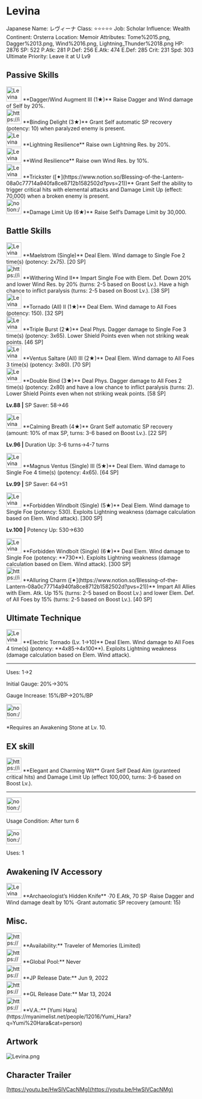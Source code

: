 # Levina

Japanese Name: レヴィーナ
Class: ⭐️⭐️⭐️⭐️⭐️
Job: Scholar
Influence: Wealth
Continent: Orsterra
Location: Memoir
Attributes: Tome%2015.png, Dagger%2013.png, Wind%2016.png, Lightning_Thunder%2018.png
HP: 2876
SP: 522
P.Atk: 281
P.Def: 256
E.Atk: 474
E.Def: 285
Crit: 231
Spd: 303
Ultimate Priority: Leave it at U Lv9

## Passive Skills

<aside>
<img src="Levina%20048247e79aa847a58d08a4109c5f0530/DaggerWind_Augment.png" alt="Levina%20048247e79aa847a58d08a4109c5f0530/DaggerWind_Augment.png" width="40px" /> **Dagger/Wind Augment III (1★)**
Raise Dagger and Wind damage of Self by 20%.

</aside>

<aside>
<img src="https://img.game8.jp/6936448/39b8fea11c6e0fc1f670bfbfb62d93f7.png/show" alt="https://img.game8.jp/6936448/39b8fea11c6e0fc1f670bfbfb62d93f7.png/show" width="40px" /> **Binding Delight (3★)**
Grant Self automatic SP recovery (potency: 10) when paralyzed enemy is present.

</aside>

<aside>
<img src="Levina%20048247e79aa847a58d08a4109c5f0530/Lightning_Resilience.png" alt="Levina%20048247e79aa847a58d08a4109c5f0530/Lightning_Resilience.png" width="40px" /> **Lightning Resilience**
Raise own Lightning Res. by 20%.

</aside>

<aside>
<img src="Levina%20048247e79aa847a58d08a4109c5f0530/Wind_Resilience.png" alt="Levina%20048247e79aa847a58d08a4109c5f0530/Wind_Resilience.png" width="40px" /> **Wind Resilience**
Raise own Wind Res. by 10%.

</aside>

<aside>
<img src="Levina%20048247e79aa847a58d08a4109c5f0530/Critical_Elemental_Damage.png" alt="Levina%20048247e79aa847a58d08a4109c5f0530/Critical_Elemental_Damage.png" width="40px" /> **Trickster ([✦](https://www.notion.so/Blessing-of-the-Lantern-08a0c77714a940fa8ce8712b1582502d?pvs=21))**
Grant Self the ability to trigger critical hits with elemental attacks and Damage Limit Up (effect: 70,000) when a broken enemy is present.

</aside>

<aside>
<img src="notion://custom_emoji/2482af5e-3bb7-4af8-a110-df4150e44521/17debbc6-5396-80a6-933a-007af3a7f551" alt="notion://custom_emoji/2482af5e-3bb7-4af8-a110-df4150e44521/17debbc6-5396-80a6-933a-007af3a7f551" width="40px" /> **Damage Limit Up (6★)**
Raise Self’s Damage Limit by 30,000.

</aside>

## Battle Skills

<aside>
<img src="Levina%20048247e79aa847a58d08a4109c5f0530/Wind.png" alt="Levina%20048247e79aa847a58d08a4109c5f0530/Wind.png" width="40px" /> **Maelstrom (Single)**
Deal Elem. Wind damage to Single Foe 2 time(s) (potency: 2x75). [20 SP]

</aside>

<aside>
<img src="https://img.game8.jp/6909196/ce50237128dbdac99dd75aad5895bba1.png/show" alt="https://img.game8.jp/6909196/ce50237128dbdac99dd75aad5895bba1.png/show" width="40px" /> **Withering Wind II**
Impart Single Foe with Elem. Def. Down 20% and lower Wind Res. by 20% (turns: 2-5 based on Boost Lv.). Have a high chance to inflict paralysis (turns: 2-5 based on Boost Lv.). [38 SP]

</aside>

<aside>
<img src="Levina%20048247e79aa847a58d08a4109c5f0530/Wind%201.png" alt="Levina%20048247e79aa847a58d08a4109c5f0530/Wind%201.png" width="40px" /> **Tornado (All) II (1★)**
Deal Elem. Wind damage to All Foes (potency: 150). [32 SP]

</aside>

<aside>
<img src="Levina%20048247e79aa847a58d08a4109c5f0530/Dagger.png" alt="Levina%20048247e79aa847a58d08a4109c5f0530/Dagger.png" width="40px" /> **Triple Burst (2★)**
Deal Phys. Dagger damage to Single Foe 3 time(s) (potency: 3x65). Lower Shield Points even when not striking weak points. [46 SP]

</aside>

<aside>
<img src="Levina%20048247e79aa847a58d08a4109c5f0530/Wind%202.png" alt="Levina%20048247e79aa847a58d08a4109c5f0530/Wind%202.png" width="40px" /> **Ventus Saltare (All) III (2★)**
Deal Elem. Wind damage to All Foes 3 time(s) (potency: 3x80). [70 SP]

</aside>

<aside>
<img src="Levina%20048247e79aa847a58d08a4109c5f0530/Dagger%201.png" alt="Levina%20048247e79aa847a58d08a4109c5f0530/Dagger%201.png" width="40px" /> **Double Bind (3★)**
Deal Phys. Dagger damage to All Foes 2 time(s) (potency: 2x80) and have a low chance to inflict paralysis (turns: 2). Lower Shield Points even when not striking weak points. [58 SP]

**Lv.88 |** SP Saver: 58→46

</aside>

<aside>
<img src="Levina%20048247e79aa847a58d08a4109c5f0530/SP_Regen.png" alt="Levina%20048247e79aa847a58d08a4109c5f0530/SP_Regen.png" width="40px" /> **Calming Breath (4★)**
Grant Self automatic SP recovery (amount: 10% of max SP, turns: 3-6 based on Boost Lv.). [22 SP]

**Lv.96 |** Duration Up: 3-6 turns→4-7 turns

</aside>

<aside>
<img src="Levina%20048247e79aa847a58d08a4109c5f0530/Wind%203.png" alt="Levina%20048247e79aa847a58d08a4109c5f0530/Wind%203.png" width="40px" /> **Magnus Ventus (Single) III (5★)**
Deal Elem. Wind damage to Single Foe 4 time(s) (potency: 4x65). [64 SP]

**Lv.99 |** SP Saver: 64→51

</aside>

<aside>
<img src="Levina%20048247e79aa847a58d08a4109c5f0530/Wind%204.png" alt="Levina%20048247e79aa847a58d08a4109c5f0530/Wind%204.png" width="40px" /> **Forbidden Windbolt (Single) (5★)**
Deal Elem. Wind damage to Single Foe (potency: 530). Exploits Lightning weakness (damage calculation based on Elem. Wind attack). [300 SP]

**Lv.100 |** Potency Up: 530→630

<aside>
<img src="Levina%20048247e79aa847a58d08a4109c5f0530/Wind%204.png" alt="Levina%20048247e79aa847a58d08a4109c5f0530/Wind%204.png" width="40px" /> **Forbidden Windbolt (Single) (6★)**
Deal Elem. Wind damage to Single Foe (potency: **730**). Exploits Lightning weakness (damage calculation based on Elem. Wind attack). [300 SP]

</aside>

</aside>

<aside>
<img src="https://img.game8.jp/6909195/fb1af3b553f4112d4403e0f7452fd2a2.png/show" alt="https://img.game8.jp/6909195/fb1af3b553f4112d4403e0f7452fd2a2.png/show" width="40px" /> **Alluring Charm ([✦](https://www.notion.so/Blessing-of-the-Lantern-08a0c77714a940fa8ce8712b1582502d?pvs=21))**
Impart All Allies with Elem. Atk. Up 15% (turns: 2-5 based on Boost Lv.) and lower Elem. Def. of All Foes by 15% (turns: 2-5 based on Boost Lv.). [40 SP]

</aside>

## Ultimate Technique

<aside>
<img src="Levina%20048247e79aa847a58d08a4109c5f0530/Wind%205.png" alt="Levina%20048247e79aa847a58d08a4109c5f0530/Wind%205.png" width="40px" /> **Electric Tornado (Lv. 1→10)**
Deal Elem. Wind damage to All Foes 4 time(s) (potency: **4x85→4x100**). Exploits Lightning weakness (damage calculation based on Elem. Wind attack).

---

Uses:
1→2

Initial Gauge:
20%→30%

Gauge Increase:
15%/BP→20%/BP

<aside>
<img src="notion://custom_emoji/2482af5e-3bb7-4af8-a110-df4150e44521/182ebbc6-5396-80af-9978-007ac248795b" alt="notion://custom_emoji/2482af5e-3bb7-4af8-a110-df4150e44521/182ebbc6-5396-80af-9978-007ac248795b" width="40px" />

*Requires an Awakening Stone at Lv. 10.

</aside>

</aside>

## EX skill

<aside>
<img src="https://img.game8.jp/6909195/fb1af3b553f4112d4403e0f7452fd2a2.png/show" alt="https://img.game8.jp/6909195/fb1af3b553f4112d4403e0f7452fd2a2.png/show" width="40px" /> **Elegant and Charming Wit**
Grant Self Dead Aim (guranteed critical hits) and Damage Limit Up (effect 100,000, turns: 3-6 based on Boost Lv.).

---

<aside>
<img src="notion://custom_emoji/2482af5e-3bb7-4af8-a110-df4150e44521/137ebbc6-5396-802c-b9bc-007a54884b6f" alt="notion://custom_emoji/2482af5e-3bb7-4af8-a110-df4150e44521/137ebbc6-5396-802c-b9bc-007a54884b6f" width="40px" />

Usage Condition: After turn 6

</aside>

<aside>
<img src="notion://custom_emoji/2482af5e-3bb7-4af8-a110-df4150e44521/137ebbc6-5396-80ba-9f36-007a936447ac" alt="notion://custom_emoji/2482af5e-3bb7-4af8-a110-df4150e44521/137ebbc6-5396-80ba-9f36-007a936447ac" width="40px" />

Uses: 1

</aside>

</aside>

## Awakening IV Accessory

<aside>
<img src="Levina%20048247e79aa847a58d08a4109c5f0530/Awakening_IV.png" alt="Levina%20048247e79aa847a58d08a4109c5f0530/Awakening_IV.png" width="40px" /> **Archaeologist’s Hidden Knife**
·70 E.Atk, 70 SP
·Raise Dagger and Wind damage dealt by 10%
·Grant automatic SP recovery (amount: 15)

</aside>

## Misc.

<aside>
<img src="https://www.notion.so/icons/gift_gray.svg" alt="https://www.notion.so/icons/gift_gray.svg" width="40px" /> **Availability:** Traveler of Memories (Limited)

</aside>

<aside>
<img src="https://www.notion.so/icons/globe_gray.svg" alt="https://www.notion.so/icons/globe_gray.svg" width="40px" /> **Global Pool:** Never

</aside>

<aside>
<img src="https://www.notion.so/icons/calendar_red.svg" alt="https://www.notion.so/icons/calendar_red.svg" width="40px" /> **JP Release Date:**
Jun 9, 2022

</aside>

<aside>
<img src="https://www.notion.so/icons/calendar_blue.svg" alt="https://www.notion.so/icons/calendar_blue.svg" width="40px" /> **GL Release Date:**
Mar 13, 2024

</aside>

<aside>
<img src="https://www.notion.so/icons/microphone_gray.svg" alt="https://www.notion.so/icons/microphone_gray.svg" width="40px" /> **V.A.:** [Yumi Hara](https://myanimelist.net/people/12016/Yumi_Hara?q=Yumi%20Hara&cat=person)

</aside>

## Artwork

![Levina.png](Levina%20048247e79aa847a58d08a4109c5f0530/Levina.png)

## Character Trailer

[https://youtu.be/HwSlVCacNMg](https://youtu.be/HwSlVCacNMg)